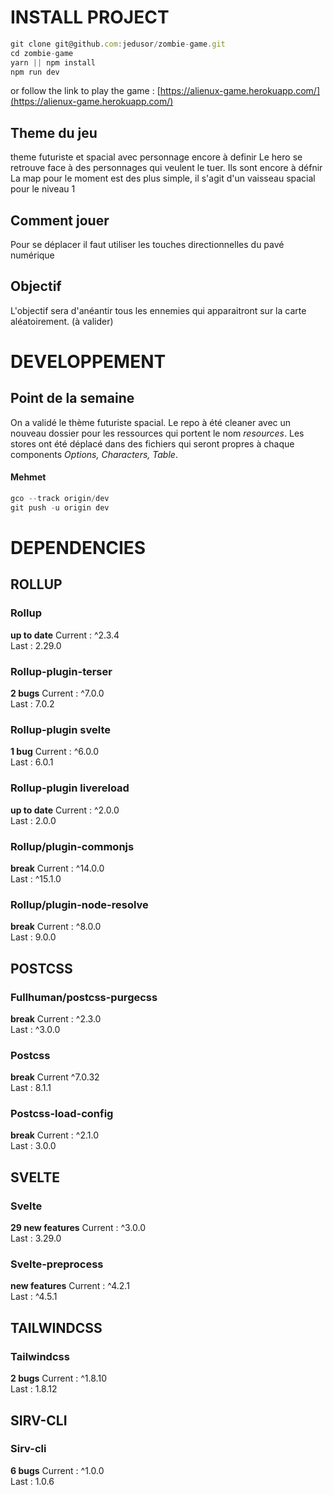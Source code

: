 # INSTALL PROJECT

```javascript
git clone git@github.com:jedusor/zombie-game.git
cd zombie-game
yarn || npm install
npm run dev
```
or follow the link to play the game : [https://alienux-game.herokuapp.com/](https://alienux-game.herokuapp.com/)

## Theme du jeu

theme futuriste et spacial avec personnage encore à definir 
Le hero se retrouve face à des personnages qui veulent le tuer. Ils sont encore à défnir
La map pour le moment est des plus simple, il s'agit d'un vaisseau spacial pour le niveau 1

## Comment jouer 

Pour se déplacer il faut utiliser les touches directionnelles du pavé numérique

## Objectif 

L'objectif sera d'anéantir tous les ennemies qui apparaitront sur la carte aléatoirement. (à valider)


# DEVELOPPEMENT

## Point de la semaine

On a validé le thème futuriste spacial.
Le repo à été cleaner avec un nouveau dossier pour les ressources qui portent le nom *resources*.
Les stores ont été déplacé dans des fichiers qui seront propres à chaque components *Options, Characters, Table*.

#### Mehmet
```javascript
gco --track origin/dev
git push -u origin dev
```


# DEPENDENCIES 

## ROLLUP 

### Rollup 

**up to date**
Current : ^2.3.4 <br>
Last : 2.29.0

### Rollup-plugin-terser  

**2 bugs**
Current : ^7.0.0 <br>
Last : 7.0.2 

### Rollup-plugin svelte 

**1 bug**
Current : ^6.0.0 <br>
Last : 6.0.1


### Rollup-plugin livereload 

**up to date**
Current : ^2.0.0 <br>
Last : 2.0.0

### Rollup/plugin-commonjs  

**break**
Current : ^14.0.0 <br>
Last : ^15.1.0


### Rollup/plugin-node-resolve 

**break**
Current : ^8.0.0 <br>
Last : 9.0.0 



## POSTCSS 

### Fullhuman/postcss-purgecss 

**break**
Current : ^2.3.0 <br>
Last : ^3.0.0 


### Postcss 

**break**
Current ^7.0.32 <br>
Last : 8.1.1 

### Postcss-load-config 

**break**
Current : ^2.1.0 <br>
Last : 3.0.0 


## SVELTE

### Svelte 

**29 new features**
Current : ^3.0.0 <br>
Last : 3.29.0 


### Svelte-preprocess 

**new features**
Current : ^4.2.1 <br>
Last : ^4.5.1 


## TAILWINDCSS

### Tailwindcss 

**2 bugs**
Current : ^1.8.10 <br>
Last : 1.8.12

## SIRV-CLI

### Sirv-cli 

**6 bugs**
Current : ^1.0.0 <br>
Last : 1.0.6 






















